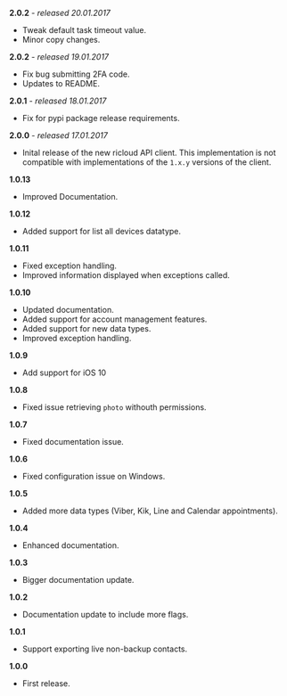 **2.0.2** - *released 20.01.2017*

* Tweak default task timeout value.
* Minor copy changes.

**2.0.2** - *released 19.01.2017*

* Fix bug submitting 2FA code.
* Updates to README.

**2.0.1** - *released 18.01.2017*

* Fix for pypi package release requirements.

**2.0.0** - *released 17.01.2017*

* Inital release of the new ricloud API client. This implementation is not compatible with implementations of the `1.x.y` versions of the client.

**1.0.13**

* Improved Documentation.

**1.0.12**

* Added support for list all devices datatype.

**1.0.11**

* Fixed exception handling.
* Improved information displayed when exceptions called.

**1.0.10**

* Updated documentation.
* Added support for account management features.
* Added support for new data types.
* Improved exception handling.

**1.0.9**

* Add support for iOS 10

**1.0.8**

* Fixed issue retrieving `photo` withouth permissions.

**1.0.7**

* Fixed documentation issue.

**1.0.6**

* Fixed configuration issue on Windows.

**1.0.5**

* Added more data types (Viber, Kik, Line and Calendar appointments).

**1.0.4**

* Enhanced documentation.

**1.0.3**

* Bigger documentation update.

**1.0.2**

* Documentation update to include more flags.

**1.0.1**

* Support exporting live non-backup contacts.

**1.0.0**

* First release.